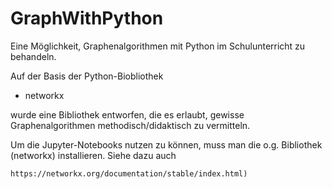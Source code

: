 # GraphWithPython
Eine Möglichkeit, Graphenalgorithmen mit Python im Schulunterricht zu behandeln.

Auf der Basis der Python-Biobliothek
- networkx

wurde eine Bibliothek entworfen, die es erlaubt, gewisse Graphenalgorithmen methodisch/didaktisch zu vermitteln.

Um die Jupyter-Notebooks nutzen zu können, muss man die o.g. Bibliothek (networkx) installieren. Siehe dazu auch

`https://networkx.org/documentation/stable/index.html)`

